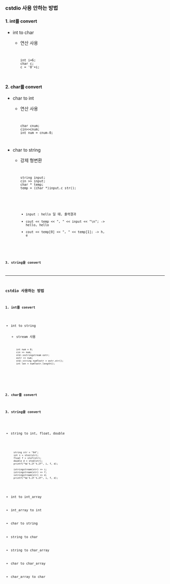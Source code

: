 ### cstdio 사용 안하는 방법

#### 1. int를 convert

* int to char
  + 연산 사용
	<code>
	
		int i=6;
		char c;
		c = '0'+i;
	
	</code>

#### 2. char를 convert

* char to int
  + 연산 사용
  	<code>
		
		char cnum;
		cin>>cnum;
		int num = cnum-0;
		
	</code>

* char to string
  + 강제 형변환
  	<code>
	
		string input;
		cin >> input;
		char * temp;
		temp = (char *)input.c_str();
		
	<code>
	
	- input : hello 일 때, 출력결과
	- cout << temp << ", " << input << "\n"; 	-> hello, hello
	- cout << temp[0] << ", " << temp[1];		-> h, e

#### 3. string을 convert

---

### cstdio 사용하는 방법
	
#### 1. int를 convert

* int to string
  + stream 사용
  	<code>
	
		int num = 0;
		cin >> num;
		std::ostringstream ostr;
		ostr << num;
		std::string numTostr = ostr.str();
		int len = numTostr.length();
	
	</code>
	
#### 2. char를 convert

#### 3. string을 convert

* string to int, float, double

	<code>
	
		string str = "64";
		int i = stoi(str);
		float f = stof(str);
		double d = stod(str);
		printf("%d %.2f %.2f", i, f, d);

		istringstream(str) >> i;
		istringstream(str) >> f;
		istringstream(str) >> d;
		printf("%d %.2f %.2f", i, f, d);

	</code>
	
* int to int_array

* int_array to int

* char to string

* string to char

* string to char_array

* char to char_array

* char_array to char
